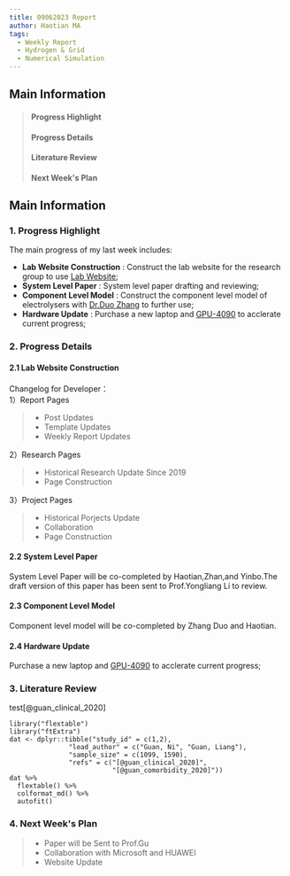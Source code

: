 ```yaml
---
title: 09062023 Report
author: Haotian MA
tags:
  - Weekly Report
  - Hydrogen & Grid
  - Numerical Simulation
---
```

## Main Information
> #### Progress Highlight
> #### Progress Details
> #### Literature Review
> #### Next Week's Plan

## Main Information
### 1. Progress Highlight
The main progress of my last week includes:
+ **Lab Website Construction** : Construct the lab website for the research group to use [Lab Website](https://uobgithub.io);
+ **System Level Paper** : System level paper drafting and reviewing;
+ **Component Level Model** : Construct the component level model of electrolysers with [Dr.Duo Zhang](https://github.com/weightking) to further use;
+ **Hardware Update** : Purchase a new laptop and [GPU-4090](https://www.nvidia.com/en-gb/geforce/graphics-cards/40-series/rtx-4090/) to acclerate current progress;

### 2. Progress Details
#### 2.1 Lab Website Construction
Changelog for Developer：  
1）Report Pages
> + Post Updates 
> + Template Updates
> + Weekly Report Updates  

2）Research Pages
> + Historical Research Update Since 2019
> + Page Construction 

3）Project Pages
> + Historical Porjects Update
> + Collaboration
> + Page Construction

#### 2.2 System Level Paper
System Level Paper will be co-completed by Haotian,Zhan,and Yinbo.The draft version of this paper has been sent to Prof.Yongliang Li to review.

#### 2.3 Component Level Model
Component level model will be co-completed by Zhang Duo and Haotian.

#### 2.4 Hardware Update
Purchase a new laptop and [GPU-4090](https://www.nvidia.com/en-gb/geforce/graphics-cards/40-series/rtx-4090/) to acclerate current progress;

### 3. Literature Review
test[@guan_clinical_2020]

``` {r, echo = F}
library("flextable")
library("ftExtra")
dat <- dplyr::tibble("study_id" = c(1,2),
               "lead_author" = c("Guan, Ni", "Guan, Liang"),
               "sample_size" = c(1099, 1590),
               "refs" = c("[@guan_clinical_2020]",
                          "[@guan_comorbidity_2020]"))
dat %>%
  flextable() %>%
  colformat_md() %>%
  autofit()
```

### 4. Next Week's Plan
> + Paper will be Sent to Prof.Gu
> + Collaboration with Microsoft and HUAWEI
> + Website Update